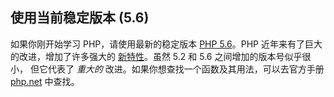## 使用当前稳定版本 (5.6) 
如果你刚开始学习 PHP，请使用最新的稳定版本 [PHP 5.6][php-release]。PHP 近年来有了巨大的改进，增加了许多强大的 [新特性](#language_highlights)。虽然 5.2 和 5.6 之间增加的版本号似乎很小， 但它代表了 _重大的_ 改进。如果你想查找一个函数及其用法，可以去官方手册 [php.net][php-docs] 中查找。

[php-release]: http://php.net/downloads.php
[php-docs]: http://php.net/manual/
